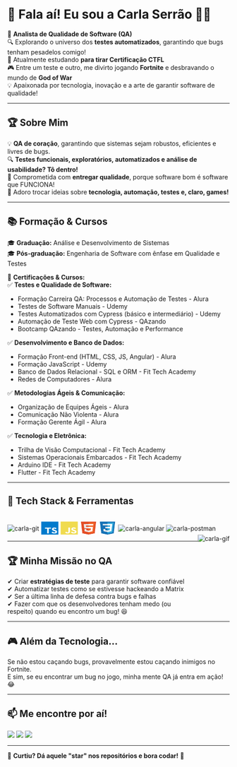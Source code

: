 # 🚀 Fala aí! Eu sou a Carla Serrão 👩‍💻  

🎯 **Analista de Qualidade de Software (QA)**  
🔍 Explorando o universo dos **testes automatizados**, garantindo que bugs tenham pesadelos comigo!  
🌱 Atualmente estudando **para tirar Certificação CTFL**  
🎮 Entre um teste e outro, me divirto jogando **Fortnite** e desbravando o mundo de **God of War**  
💡 Apaixonada por tecnologia, inovação e a arte de garantir software de qualidade!  

---

## 🏆 Sobre Mim  
💡 **QA de coração**, garantindo que sistemas sejam robustos, eficientes e livres de bugs.  
🔍 **Testes funcionais, exploratórios, automatizados e análise de usabilidade? Tô dentro!**  
📌 Comprometida com **entregar qualidade**, porque software bom é software que FUNCIONA!  
💬 Adoro trocar ideias sobre **tecnologia, automação, testes e, claro, games!**  

---

## 📚 Formação & Cursos  

🎓 **Graduação:** Análise e Desenvolvimento de Sistemas  
🎓 **Pós-graduação:** Engenharia de Software com ênfase em Qualidade e Testes  

📜 **Certificações & Cursos:**  
✅ **Testes e Qualidade de Software:**  
- Formação Carreira QA: Processos e Automação de Testes - Alura  
- Testes de Software Manuais - Udemy  
- Testes Automatizados com Cypress (básico e intermediário) - Udemy  
- Automação de Teste Web com Cypress - QAzando  
- Bootcamp QAzando - Testes, Automação e Performance  

✅ **Desenvolvimento e Banco de Dados:**  
- Formação Front-end (HTML, CSS, JS, Angular) - Alura  
- Formação JavaScript - Udemy  
- Banco de Dados Relacional - SQL e ORM - Fit Tech Academy  
- Redes de Computadores - Alura  

✅ **Metodologias Ágeis & Comunicação:**  
- Organização de Equipes Ágeis - Alura  
- Comunicação Não Violenta - Alura  
- Formação Gerente Ágil - Alura  

✅ **Tecnologia e Eletrônica:**  
- Trilha de Visão Computacional - Fit Tech Academy  
- Sistemas Operacionais Embarcados - Fit Tech Academy  
- Arduino IDE - Fit Tech Academy  
- Flutter - Fit Tech Academy  

---

## 🔧 Tech Stack & Ferramentas  
<div style="display: inline_block"><br>
    <img align="center" alt="carla-git" height="30" width="40" src="https://cdn.jsdelivr.net/gh/devicons/devicon/icons/github/github-original.svg" />
    <img align="center" alt="carla-Ts" height="30" width="40" src="https://raw.githubusercontent.com/devicons/devicon/master/icons/typescript/typescript-plain.svg">  
    <img align="center" alt="carla-Js" height="30" width="40" src="https://raw.githubusercontent.com/devicons/devicon/master/icons/javascript/javascript-plain.svg">
    <img align="center" alt="carla-HTML" height="30" width="40" src="https://raw.githubusercontent.com/devicons/devicon/master/icons/html5/html5-original.svg">
    <img align="center" alt="carla-CSS" height="30" width="40" src="https://raw.githubusercontent.com/devicons/devicon/master/icons/css3/css3-original.svg">
    <img align="center" alt="carla-angular" height="30" width="40" src="https://cdn.jsdelivr.net/gh/devicons/devicon/icons/angularjs/angularjs-plain.svg" />
    <img align="center" alt="carla-postman" height="30" width="40" src="https://www.vectorlogo.zone/logos/getpostman/getpostman-icon.svg" />
    <img align="right" alt="carla-gif" height="150" src="https://i.giphy.com/media/S3PBXqHjKL9GZhK2Yv/giphy.webp" onerror="this.onerror=null;this.src='https://i.giphy.com/S3PBXqHjKL9GZhK2Yv.gif';" alt>
</div>



---

## 🏆 Minha Missão no QA  
✔ Criar **estratégias de teste** para garantir software confiável  
✔ Automatizar testes como se estivesse hackeando a Matrix  
✔ Ser a última linha de defesa contra bugs e falhas  
✔ Fazer com que os desenvolvedores tenham medo (ou respeito) quando eu encontro um bug! 😆  

---

## 🎮 Além da Tecnologia...  
Se não estou caçando bugs, provavelmente estou caçando inimigos no Fortnite.  
E sim, se eu encontrar um bug no jogo, minha mente QA já entra em ação! 😂  

---

## 📫 Me encontre por aí!  
<div> 
  <a href="https://instagram.com/carlaserrao___" target="_blank"><img src="https://img.shields.io/badge/-Instagram-%23E4405F?style=for-the-badge&logo=instagram&logoColor=white" target="_blank"></a>
  <a href = "mailto:carla.suporteam@gmail.com"><img src="https://img.shields.io/badge/-Gmail-%23333?style=for-the-badge&logo=gmail&logoColor=white" target="_blank"></a>
  <a href="https://www.linkedin.com/in/carlaserraooli-qa/" target="_blank"><img src="https://img.shields.io/badge/-LinkedIn-%230077B5?style=for-the-badge&logo=linkedin&logoColor=white" target="_blank"></a>
</div>  

---

🌟 **Curtiu? Dá aquele "star" nos repositórios e bora codar!** 🚀  
